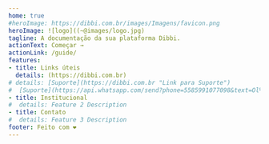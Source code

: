 ```yaml
---
home: true
#heroImage: https://dibbi.com.br/images/Imagens/favicon.png
heroImage: ![logo]((~@images/logo.jpg)
tagline: A documentação da sua plataforma Dibbi.
actionText: Começar →
actionLink: /guide/
features:
- title: Links úteis
  details: (https://dibbi.com.br)
# details: [Suporte](https://dibbi.com.br "Link para Suporte")
#  [Suporte](https://api.whatsapp.com/send?phone=5585991077098&text=Ol%C3%A1,%20estou%20vindo%20do%20site%20e%20gostaria%20de%20mais%20informa%C3%A7%C3%B5es%20sobre%20a%20Dibbi)
- title: Institucional
#  details: Feature 2 Description
- title: Contato
#  details: Feature 3 Description
footer: Feito com ❤️
---
```

